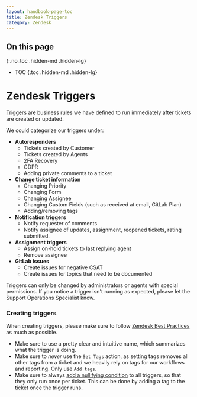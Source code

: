 ```yaml
---
layout: handbook-page-toc
title: Zendesk Triggers
category: Zendesk
---
```


## On this page
{:.no_toc .hidden-md .hidden-lg}

- TOC
{:toc .hidden-md .hidden-lg}

# Zendesk Triggers

[Triggers](https://support.zendesk.com/hc/en-us/articles/203662246-About-triggers-and-how-they-work) are business rules we have defined to run immediately after tickets are created or updated.

We could categorize our triggers under:

- **Autoresponders**
    - Tickets created by Customer
    - Tickets created by Agents
    - 2FA Recovery
    - GDPR
    - Adding private comments to a ticket
- **Change ticket information**
    - Changing Priority 
    - Changing Form
    - Changing Assignee
    - Changing Custom Fields (such as received at email, GitLab Plan)
    - Adding/removing tags
- **Notification triggers**
    - Notify requester of comments
    - Notify assignee of updates, assignment, reopened tickets, rating submitted.
- **Assignment triggers** 
    - Assign on-hold tickets to last replying agent
    - Remove assignee
- **GitLab issues**
    - Create issues for negative CSAT
    - Create issues for topics that need to be documented

Triggers can only be changed by administrators or agents with special permissions. If you notice a trigger isn't running as expected, please let the Support Operations Specialist know. 

### Creating triggers

When creating triggers, please make sure to follow [Zendesk Best Practices](https://support.zendesk.com/hc/en-us/articles/360001996987-Fine-Tuning-How-to-build-your-ideal-workflow) as much as possible.

- Make sure to use a pretty clear and intuitive name, which summarizes what the trigger is doing.
- Make sure to *never* use the `Set Tags` action, as setting tags removes all other tags from a ticket and we heavily rely on tags for our workflows and reporting. Only use `Add tags`.
- Make sure to always [add a nullifying condition](https://support.sweethawk.co/hc/en-us/articles/115000727492-Nullifying-conditions-for-your-triggers) to all triggers, so that they only run once per ticket. This can be done by adding a tag to the ticket once the trigger runs. 